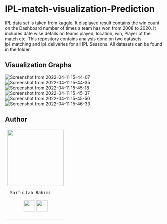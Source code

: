 # IPL-match-visualization-Prediction

IPL data set is taken from kaggle. It displayed result contains the win count on the Dashboard number of times a team has won from 2008 to 2020. It includes date wise details on teams played, location, win, Player of the match etc.
This repository contains analysis done on two datasets ipl_matching and ipl_deliveries for all IPL Seasons.  All datasets can be found in the  folder.

## Visualization Graphs

![Screenshot from 2022-04-11 15-44-07](https://user-images.githubusercontent.com/76810003/162720081-56006031-967f-4cb3-9590-8d09267142ae.png)
![Screenshot from 2022-04-11 15-44-35](https://user-images.githubusercontent.com/76810003/162720089-c930a9b5-3208-4e48-93e7-257679517e4b.png)
![Screenshot from 2022-04-11 15-45-18](https://user-images.githubusercontent.com/76810003/162720093-0afc8e02-5b0d-45e2-aaeb-bb3102535871.png)
![Screenshot from 2022-04-11 15-45-37](https://user-images.githubusercontent.com/76810003/162720098-d3ca342f-d60c-4b19-b25c-e01db7e91b0a.png)
![Screenshot from 2022-04-11 15-45-50](https://user-images.githubusercontent.com/76810003/162720101-cd62b256-a011-4a51-944e-52caa8258e0a.png)
![Screenshot from 2022-04-11 15-46-33](https://user-images.githubusercontent.com/76810003/162720107-603d3a11-3869-449a-b16d-6eb418319bdb.png)



## Author

<table>
<tr>
<td>
     <img src="https://avatars.githubusercontent.com/u/76810003?s=400&u=3de867a69316245acd6e93279367fc2a37a6dd14&v=4" width="180"/>
     
     Saifullah Rahimi

<p align="center">
<a href = "https://github.com/saifujasoor"><img src = "http://www.iconninja.com/files/241/825/211/round-collaboration-social-github-code-circle-network-icon.svg" width="36" height = "36"/></a>
<a href = "https://www.linkedin.com/in/saifullahrahimi/"><img src = "http://www.iconninja.com/files/863/607/751/network-linkedin-social-connection-circular-circle-media-icon.svg" width="36" height="36"/></a>
</p>
</td>
</tr> 
  </table>

